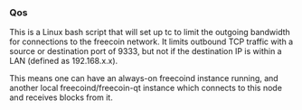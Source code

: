 ### Qos ###

This is a Linux bash script that will set up tc to limit the outgoing bandwidth for connections to the freecoin network. It limits outbound TCP traffic with a source or destination port of 9333, but not if the destination IP is within a LAN (defined as 192.168.x.x).

This means one can have an always-on freecoind instance running, and another local freecoind/freecoin-qt instance which connects to this node and receives blocks from it.
